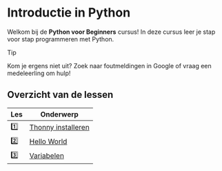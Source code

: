 # Introductie in Python

Welkom bij de **Python voor Beginners** cursus! In deze cursus leer je stap voor
stap programmeren met Python.

> [!TIP]
> Kom je ergens niet uit? Zoek naar foutmeldingen in Google of vraag een
> medeleerling om hulp!


## Overzicht van de lessen

| Les | Onderwerp                               |
|-----|-----------------------------------------|
| 1️⃣ | [Thonny installeren](./les/1-thonny.md) |
| 2️⃣ | [Hello World](./les/2-hello-world.md)   |
| 3️⃣ | [Variabelen](./les/3-variabelen.md)     |
